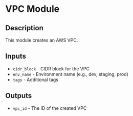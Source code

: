 # VPC Module

## Description

This module creates an AWS VPC.

## Inputs

- `cidr_block` - CIDR block for the VPC
- `env_name` - Environment name (e.g., dev, staging, prod)
- `tags` - Additional tags

## Outputs

- `vpc_id` - The ID of the created VPC
